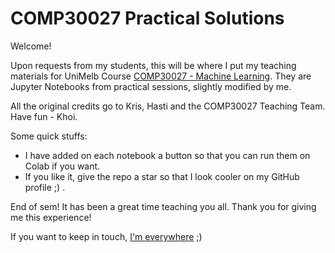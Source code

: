 # COMP30027 Practical Solutions
Welcome!
 
Upon requests from my students, this will be where I put my teaching materials for UniMelb Course [COMP30027 - Machine Learning](https://handbook.unimelb.edu.au/2022/subjects/comp30027). They are Jupyter Notebooks from practical sessions, slightly modified by me. 

All the original credits go to Kris, Hasti and the COMP30027 Teaching Team. Have fun - Khoi.

Some quick stuffs:
- I have added on each notebook a button so that you can run them on Colab if you want.
- If you like it, give the repo a star so that I look cooler on my GitHub profile ;) .

End of sem! It has been a great time teaching you all. Thank you for giving me this experience!

If you want to keep in touch, [I'm everywhere](https://tkhoinguyen.netlify.app/contact/) ;)